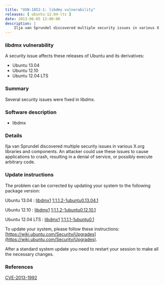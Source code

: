 ```yaml
---
title: "USN-1852-1: libdmx vulnerability"
releases: [ ubuntu-12.04-lts ]
date: 2013-06-05 12:00:00
description: |
    Ilja van Sprundel discovered multiple security issues in various X.org libraries and components. An attacker could use these issues to cause applications to crash, resulting in a denial of service, or possibly execute arbitrary code. 
--- 
```

 
### libdmx vulnerability

A security issue affects these releases of Ubuntu and its derivatives:

* Ubuntu 13.04
* Ubuntu 12.10
* Ubuntu 12.04 LTS

### Summary

Several security issues were fixed in libdmx. 

### Software description

* libdmx 

### Details

Ilja van Sprundel discovered multiple security issues in various X.org libraries and components. An attacker could use these issues to cause applications to crash, resulting in a denial of service, or possibly execute arbitrary code. 

### Update instructions

The problem can be corrected by updating your system to the following package version:

Ubuntu 13.04
 : [libdmx1](https://launchpad.net/ubuntu/+source/libdmx) <span> [1:1.1.2-1ubuntu0.13.04.1](https://launchpad.net/ubuntu/+source/libdmx/1:1.1.2-1ubuntu0.13.04.1) </span> 

Ubuntu 12.10
 : [libdmx1](https://launchpad.net/ubuntu/+source/libdmx) <span> [1:1.1.2-1ubuntu0.12.10.1](https://launchpad.net/ubuntu/+source/libdmx/1:1.1.2-1ubuntu0.12.10.1) </span> 

Ubuntu 12.04 LTS
 : [libdmx1](https://launchpad.net/ubuntu/+source/libdmx) <span> [1:1.1.1-1ubuntu0.1](https://launchpad.net/ubuntu/+source/libdmx/1:1.1.1-1ubuntu0.1) </span> 

To update your system, please follow these instructions: [https://wiki.ubuntu.com/Security/Upgrades](https://wiki.ubuntu.com/Security/Upgrades).

After a standard system update you need to restart your session to make all the necessary changes. 

### References

 [CVE-2013-1992](http://people.ubuntu.com/~ubuntu-security/cve/CVE-2013-1992)
 

